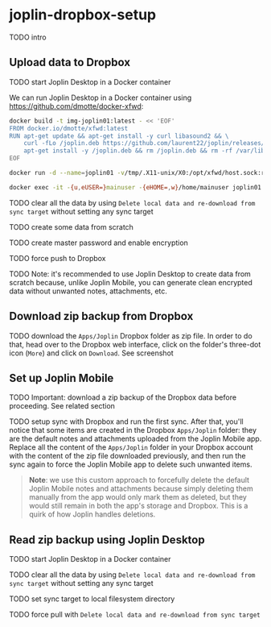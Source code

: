 # joplin-dropbox-setup

TODO intro

## Upload data to Dropbox

TODO start Joplin Desktop in a Docker container

We can run Joplin Desktop in a Docker container using https://github.com/dmotte/docker-xfwd:

```bash
docker build -t img-joplin01:latest - << 'EOF'
FROM docker.io/dmotte/xfwd:latest
RUN apt-get update && apt-get install -y curl libasound2 && \
    curl -fLo /joplin.deb https://github.com/laurent22/joplin/releases/latest/download/Joplin-3.2.13.deb && \
    apt-get install -y /joplin.deb && rm /joplin.deb && rm -rf /var/lib/apt/lists/*
EOF

docker run -d --name=joplin01 -v/tmp/.X11-unix/X0:/opt/xfwd/host.sock:ro -v"${XAUTHORITY:?}:/opt/xfwd/host.xauth:ro" img-joplin01:latest

docker exec -it -{u,eUSER=}mainuser -{eHOME=,w}/home/mainuser joplin01 joplin --no-sandbox
```

TODO clear all the data by using `Delete local data and re-download from sync target` without setting any sync target

TODO create some data from scratch

TODO create master password and enable encryption

TODO force push to Dropbox

TODO Note: it's recommended to use Joplin Desktop to create data from scratch because, unlike Joplin Mobile, you can generate clean encrypted data without unwanted notes, attachments, etc.

## Download zip backup from Dropbox

TODO download the `Apps/Joplin` Dropbox folder as zip file. In order to do that, head over to the Dropbox web interface, click on the folder's three-dot icon (`More`) and click on `Download`. See screenshot

## Set up Joplin Mobile

TODO Important: download a zip backup of the Dropbox data before proceeding. See related section

TODO setup sync with Dropbox and run the first sync. After that, you'll notice that some items are created in the Dropbox `Apps/Joplin` folder: they are the default notes and attachments uploaded from the Joplin Mobile app. Replace all the content of the `Apps/Joplin` folder in your Dropbox account with the content of the zip file downloaded previously, and then run the sync again to force the Joplin Mobile app to delete such unwanted items.

> **Note**: we use this custom approach to forcefully delete the default Joplin Mobile notes and attachments because simply deleting them manually from the app would only mark them as deleted, but they would still remain in both the app's storage and Dropbox. This is a quirk of how Joplin handles deletions.

## Read zip backup using Joplin Desktop

TODO start Joplin Desktop in a Docker container

TODO clear all the data by using `Delete local data and re-download from sync target` without setting any sync target

TODO set sync target to local filesystem directory

TODO force pull with `Delete local data and re-download from sync target`
